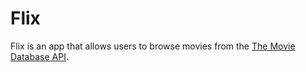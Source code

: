 # Flix
Flix is an app that allows users to browse movies from the [The Movie Database API](http://docs.themoviedb.apiary.io/#).
